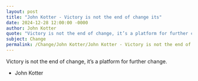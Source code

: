 ```yaml
---
layout: post
title: "John Kotter - Victory is not the end of change its"
date: 2024-12-28 12:00:00 -0000
author: John Kotter
quote: "Victory is not the end of change, it’s a platform for further change."
subject: Change
permalink: /Change/John Kotter/John Kotter - Victory is not the end of change its
---
```


Victory is not the end of change, it’s a platform for further change.

- John Kotter
